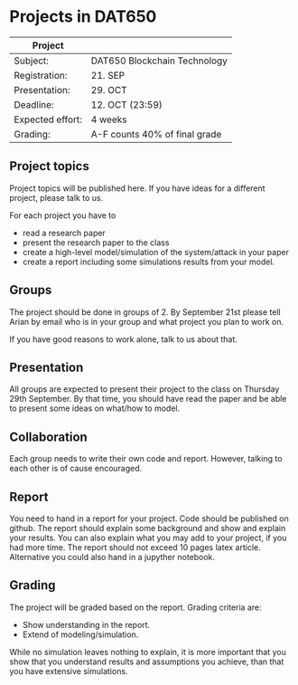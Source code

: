 # Projects in DAT650

| Project          |                              |
| ---------------- | ---------------------------- |
| Subject:         | DAT650 Blockchain Technology |
| Registration:    | 21. SEP                      |
| Presentation:    | 29. OCT                      |
| Deadline:        | 12. OCT (23:59)              |
| Expected effort: | 4 weeks                    |
| Grading:         | A-F counts 40% of final grade |

## Project topics

Project topics will be published here.
If you have ideas for a different project, please talk to us.


For each project you have to 
- read a research paper
- present the research paper to the class
- create a high-level model/simulation of the system/attack in your paper
- create a report including some simulations results from your model.

## Groups

The project should be done in groups of 2.
By September 21st please tell Arian by email who is in your group and what project you plan to work on.

If you have good reasons to work alone, talk to us about that.

## Presentation
All groups are expected to present their project to the class on Thursday 29th September.
By that time, you should have read the paper and be able to present some ideas on what/how to model.

## Collaboration
Each group needs to write their own code and report. However, talking to each other is of cause encouraged.

## Report
You need to hand in a report for your project. 
Code should be published on github.
The report should explain some background and show and explain your results.
You can also explain what you may add to your project, if you had more time.
The report should not exceed 10 pages latex article.
Alternative you could also hand in a jupyther notebook.

## Grading
The project will be graded based on the report.
Grading criteria are:
* Show understanding in the report.
* Extend of modeling/simulation.

While no simulation leaves nothing to explain, it is more important that you show that you understand results and assumptions you achieve, than that you have extensive simulations.
